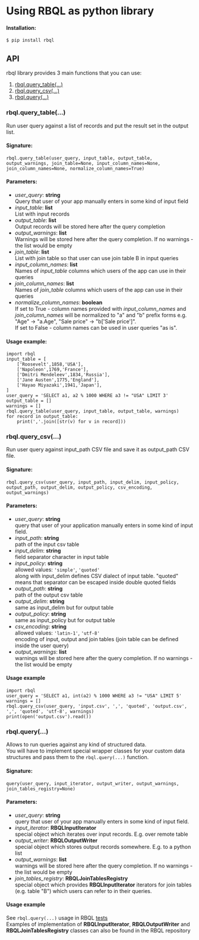 # Using RBQL as python library


#### Installation:
```
$ pip install rbql
```

## API

rbql library provides 3 main functions that you can use:  

1. [rbql.query_table(...)](#rbqlquery_table)  
2. [rbql.query_csv(...)](#rbqlquery_csv)  
3. [rbql.query(...)](#rbqlquery)  


### rbql.query_table(...)

Run user query against a list of records and put the result set in the output list.  

#### Signature:  
  
`rbql.query_table(user_query, input_table, output_table, output_warnings, join_table=None, input_column_names=None, join_column_names=None, normalize_column_names=True)`


#### Parameters: 
* _user_query_: **string**  
  Query that user of your app manually enters in some kind of input field  
* _input_table_: **list**  
  List with input records  
* _output_table_: **list**  
  Output records will be stored here after the query completion
* _output_warnings_: **list**  
  Warnings will be stored here after the query completion. If no warnings - the list would be empty
* _join_table_: **list**  
  List with join table so that user can use join table B in input queries  
* _input_column_names_: **list**  
  Names of _input_table_ columns which users of the app can use in their queries
* _join_column_names_: **list**  
  Names of _join_table_ columns which users of the app can use in their queries
* _normalize_column_names_: **boolean**  
  If set to True - column names provided with _input_column_names_ and _join_column_names_ will be normalized to "a" and "b" prefix forms e.g. "Age" -> "a.Age", "Sale price" -> "b['Sale price']".  
  If set to False - column names can be used in user queries "as is".  


#### Usage example:
```
import rbql
input_table = [
    ['Roosevelt',1858,'USA'],
    ['Napoleon',1769,'France'],
    ['Dmitri Mendeleev',1834,'Russia'],
    ['Jane Austen',1775,'England'],
    ['Hayao Miyazaki',1941,'Japan'],
]
user_query = 'SELECT a1, a2 % 1000 WHERE a3 != "USA" LIMIT 3'
output_table = []
warnings = []
rbql.query_table(user_query, input_table, output_table, warnings)
for record in output_table:
    print(','.join([str(v) for v in record]))
```



### rbql.query_csv(...)

Run user query against input_path CSV file and save it as output_path CSV file.  

#### Signature:  
  
`rbql.query_csv(user_query, input_path, input_delim, input_policy, output_path, output_delim, output_policy, csv_encoding, output_warnings)`  
  
#### Parameters:
* _user_query_: **string**  
  query that user of your application manually enters in some kind of input field.  
* _input_path_: **string**  
  path of the input csv table  
* _input_delim_: **string**  
  field separator character in input table  
* _input_policy_: **string**  
  allowed values: `'simple'`, `'quoted'`  
  along with input_delim defines CSV dialect of input table. "quoted" means that separator can be escaped inside double quoted fields  
* _output_path_: **string**  
  path of the output csv table  
* _output_delim_: **string**  
  same as input_delim but for output table  
* _output_policy_: **string**  
  same as input_policy but for output table  
* _csv_encoding_: **string**  
  allowed values: `'latin-1'`, `'utf-8'`  
  encoding of input, output and join tables (join table can be defined inside the user query)  
* _output_warnings_: **list**  
  warnings will be stored here after the query completion. If no warnings - the list would be empty


#### Usage example

```
import rbql
user_query = 'SELECT a1, int(a2) % 1000 WHERE a3 != "USA" LIMIT 5'
warnings = []
rbql.query_csv(user_query, 'input.csv', ',', 'quoted', 'output.csv', ',', 'quoted', 'utf-8', warnings)
print(open('output.csv').read())
```


### rbql.query(...)

Allows to run queries against any kind of structured data.  
You will have to implement special wrapper classes for your custom data structures and pass them to the `rbql.query(...)` function.  

#### Signature:
  
`query(user_query, input_iterator, output_writer, output_warnings, join_tables_registry=None)`  
  
#### Parameters:
* _user_query_: **string**  
  query that user of your app manually enters in some kind of input field.  
* _input_iterator_:  **RBQLInputIterator**  
  special object which iterates over input records. E.g. over remote table  
* _output_writer_:  **RBQLOutputWriter**  
  special object which stores output records somewhere. E.g. to a python list  
* _output_warnings_: **list**  
  warnings will be stored here after the query completion. If no warnings - the list would be empty
* _join_tables_registry_: **RBQLJoinTablesRegistry**  
  special object which provides **RBQLInputIterator** iterators for join tables (e.g. table "B") which users can refer to in their queries.  


#### Usage example
See `rbql.query(...)` usage in RBQL [tests](https://github.com/mechatroner/RBQL/blob/master/test/test_rbql.py)  
Examples of implementation of **RBQLInputIterator**, **RBQLOutputWriter** and **RBQLJoinTablesRegistry** classes can also be found in the RBQL repository  
